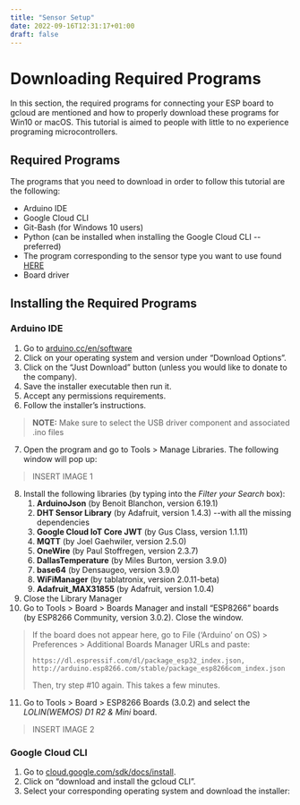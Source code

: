 ```yaml
---
title: "Sensor Setup"
date: 2022-09-16T12:31:17+01:00
draft: false
---
```

# Downloading Required Programs

In this section, the required programs for connecting your ESP board to gcloud are mentioned and how to properly download these programs for Win10 or macOS. This tutorial is aimed to people with little to no experience programing microcontrollers.

## Required Programs
The programs that you need to download in order to follow this tutorial are the following:
- Arduino IDE
- Google Cloud CLI
- Git-Bash (for Windows 10 users)
- Python (can be installed when installing the Google Cloud CLI --preferred)
- The program corresponding to the sensor type you want to use found [HERE](https://github.com/opencell-community) 
- Board driver

## Installing the Required Programs
### Arduino IDE
1. Go to [arduino.cc/en/software](https://www.arduino.cc/en/software) 
2. Click on your operating system and version under “Download Options”.
3. Click on the “Just Download” button (unless you would like to donate to the company).
4. Save the installer executable then run it. 
5. Accept any permissions requirements.
6. Follow the installer’s instructions. 
> **NOTE:** Make sure to select the USB driver component and associated .ino files
7. Open the program and go to Tools > Manage Libraries. The following window will pop up:
> INSERT IMAGE 1
8. Install the following libraries (by typing into the  _Filter your Search_ box):
	1. **ArduinoJson** (by Benoit Blanchon, version 6.19.1)
	2. **DHT Sensor Library** (by Adafruit, version 1.4.3) --with all the missing dependencies
	3. **Google Cloud IoT Core JWT** (by Gus Class, version 1.1.11)
	4. **MQTT** (by Joel Gaehwiler, version 2.5.0)
	5. **OneWire** (by Paul Stoffregen, version 2.3.7)
	6. **DallasTemperature** (by Miles Burton, version 3.9.0)
	7. **base64** (by Densaugeo, version 3.9.0)
	8. **WiFiManager** (by tablatronix, version 2.0.11-beta)
	9. **Adafruit_MAX31855** (by Adafruit, version 1.0.4)
9. Close the Library Manager
10. Go to Tools > Board > Boards Manager and install “ESP8266” boards (by ESP8266 Community, version 3.0.2). Close the window.
> If the board does not appear here, go to File (‘Arduino’ on OS) > Preferences > Additional Boards Manager URLs and paste:
> 
>`https://dl.espressif.com/dl/package_esp32_index.json,   http://arduino.esp8266.com/stable/package_esp8266com_index.json`  
>
> Then, try step #10 again. This takes a few minutes.

11. Go to Tools > Board > ESP8266 Boards (3.0.2) and select the _LOLIN(WEMOS) D1 R2 & Mini_ board.
> INSERT IMAGE 2
### Google Cloud CLI
1. Go to [cloud.google.com/sdk/docs/install](https://cloud.google.com/sdk/docs/install).
2. Click on “download and install the gcloud CLI”.
3. Select your corresponding operating system and download the installer:
